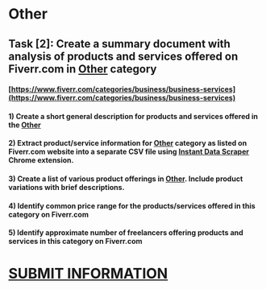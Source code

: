 # Other
## Task [2]: Create a summary document with analysis of products and services offered on Fiverr.com in [Other](https://www.fiverr.com/categories/business/business-services) category
#### [https://www.fiverr.com/categories/business/business-services](https://www.fiverr.com/categories/business/business-services)
#### 1) Create a short general description for products and services offered in the [Other](https://www.fiverr.com/categories/business/business-services)
#### 2) Extract product/service information for [Other](https://www.fiverr.com/categories/business/business-services) category as listed on Fiverr.com website into a separate CSV file using [Instant Data Scraper](https://chrome.google.com/webstore/detail/instant-data-scraper/ofaokhiedipichpaobibbnahnkdoiiah) Chrome extension.
#### 3) Create a list of various product offerings in [Other](https://www.fiverr.com/categories/business/business-services). Include product variations with brief descriptions.
#### 4) Identify common price range for the products/services offered in this category on Fiverr.com
#### 5) Identify approximate number of freelancers offering products and services in this category on Fiverr.com

# [SUBMIT INFORMATION](https://forms.office.com/r/8AEKjkLxKG)
